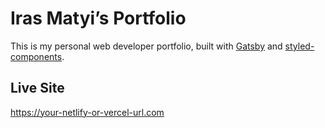 # Iras Matyi’s Portfolio

This is my personal web developer portfolio, built with [Gatsby](https://www.gatsbyjs.com/) and [styled-components](https://styled-components.com/).

## Live Site

https://your-netlify-or-vercel-url.com


